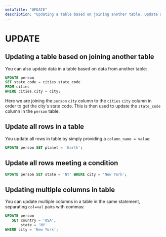 ```yaml
---
metaTitle: "UPDATE"
description: "Updating a table based on joining another table, Update all rows in a table, Update all rows meeting a condition, Updating multiple columns in table"
---
```


# UPDATE



## Updating a table based on joining another table


You can also update data in a table based on data from another table:

```sql
UPDATE person 
SET state_code = cities.state_code 
FROM cities
WHERE cities.city = city;

```

Here we are joining the `person` `city` column to the `cities` `city` column in order to get the city's state code. This is then used to update the `state_code` column in the `person` table.



## Update all rows in a table


You update all rows in table by simply providing a `column_name = value`:

```sql
UPDATE person SET planet = 'Earth';

```



## Update all rows meeting a condition


```sql
UPDATE person SET state = 'NY' WHERE city = 'New York';

```



## Updating multiple columns in table


You can update multiple columns in a table in the same statement, separating `col=val` pairs with commas:

```sql
UPDATE person 
   SET country = 'USA', 
       state = 'NY' 
WHERE city = 'New York';

```

